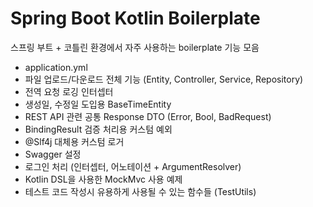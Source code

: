 # Spring Boot Kotlin Boilerplate
스프링 부트 + 코틀린 환경에서 자주 사용하는 boilerplate 기능 모음

- application.yml 
- 파일 업로드/다운로드 전체 기능 (Entity, Controller, Service, Repository)
- 전역 요청 로깅 인터셉터
- 생성일, 수정일 도입용 BaseTimeEntity
- REST API 관련 공통 Response DTO (Error, Bool, BadRequest)
- BindingResult 검증 처리용 커스텀 예외
- @Slf4j 대체용 커스텀 로거
- Swagger 설정
- 로그인 처리 (인터셉터, 어노테이션 + ArgumentResolver)
- Kotlin DSL을 사용한 MockMvc 사용 예제
- 테스트 코드 작성시 유용하게 사용될 수 있는 함수들 (TestUtils)
